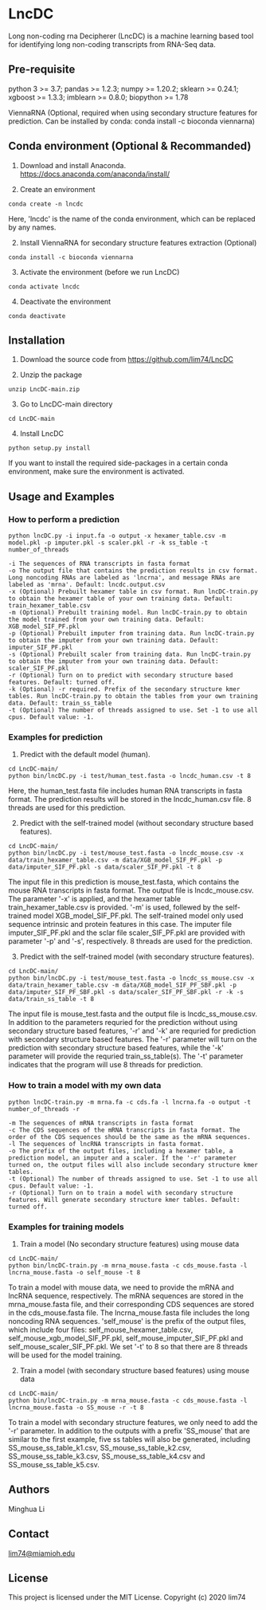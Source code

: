 # LncDC
 Long non-coding rna Decipherer (LncDC) is a machine learning based tool for identifying long non-coding transcripts from RNA-Seq data.

## Pre-requisite
python 3 >= 3.7; pandas >= 1.2.3; numpy >= 1.20.2; sklearn >= 0.24.1; xgboost >= 1.3.3; imblearn >= 0.8.0; biopython >= 1.78

ViennaRNA (Optional, required when using secondary structure features for prediction. Can be installed by conda: conda install -c bioconda viennarna)

## Conda environment (Optional & Recommanded)
1. Download and install Anaconda.
https://docs.anaconda.com/anaconda/install/

2. Create an environment 
```
conda create -n lncdc     
```
Here, 'lncdc' is the name of the conda environment, which can be replaced by any names.

2. Install ViennaRNA for secondary structure features extraction (Optional)
```
conda install -c bioconda viennarna
```

3. Activate the environment (before we run LncDC)
```
conda activate lncdc
```

4. Deactivate the environment
```
conda deactivate
```

## Installation
1. Download the source code from https://github.com/lim74/LncDC

2. Unzip the package
```
unzip LncDC-main.zip
```

3. Go to LncDC-main directory
```
cd LncDC-main
```

4. Install LncDC
```
python setup.py install
```
If you want to install the required side-packages in a certain conda environment, make sure the environment is activated. 

## Usage and Examples
### How to perform a prediction
```
python lncDC.py -i input.fa -o output -x hexamer_table.csv -m model.pkl -p imputer.pkl -s scaler.pkl -r -k ss_table -t number_of_threads
```
    -i The sequences of RNA transcripts in fasta format
    -o The output file that contains the prediction results in csv format. Long noncoding RNAs are labeled as 'lncrna', and message RNAs are labeled as 'mrna'. Default: lncdc.output.csv
    -x (Optional) Prebuilt hexamer table in csv format. Run lncDC-train.py to obtain the hexamer table of your own training data. Default: train_hexamer_table.csv
    -m (Optional) Prebuilt training model. Run lncDC-train.py to obtain the model trained from your own training data. Default: XGB_model_SIF_PF.pkl
    -p (Optional) Prebuilt imputer from training data. Run lncDC-train.py to obtain the imputer from your own training data. Default: imputer_SIF_PF.pkl
    -s (Optional) Prebuilt scaler from training data. Run lncDC-train.py to obtain the imputer from your own training data. Default: scaler_SIF_PF.pkl
    -r (Optional) Turn on to predict with secondary structure based features. Default: turned off.
    -k (Optional) -r required. Prefix of the secondary structure kmer tables. Run lncDC-train.py to obtain the tables from your own training data. Default: train_ss_table
    -t (Optional) The number of threads assigned to use. Set -1 to use all cpus. Default value: -1.
### Examples for prediction
1. Predict with the default model (human).
```
cd LncDC-main/
python bin/lncDC.py -i test/human_test.fasta -o lncdc_human.csv -t 8
```
Here, the human_test.fasta file includes human RNA transcripts in fasta format. The prediction results will be stored in the lncdc_human.csv file. 8 threads are used for this prediction. 

2. Predict with the self-trained model (without secondary structure based features).
```
cd LncDC-main/
python bin/lncDC.py -i test/mouse_test.fasta -o lncdc_mouse.csv -x data/train_hexamer_table.csv -m data/XGB_model_SIF_PF.pkl -p data/imputer_SIF_PF.pkl -s data/scaler_SIF_PF.pkl -t 8
```
The input file in this prediction is mouse_test.fasta, which contains the mouse RNA transcripts in fasta format. The output file is lncdc_mouse.csv. The parameter '-x' is applied, and the hexamer table train_hexamer_table.csv is provided. '-m' is used, follewed by the self-trained model XGB_model_SIF_PF.pkl. The self-trained model only used sequence intrinsic and protein features in this case. The imputer file imputer_SIF_PF.pkl and the sclar file scaler_SIF_PF.pkl are provided with parameter '-p' and '-s', respectively.  8 threads are used for the prediction.

3. Predict with the self-trained model (with secondary structure features).
```
cd LncDC-main/
python bin/lncDC.py -i test/mouse_test.fasta -o lncdc_ss_mouse.csv -x data/train_hexamer_table.csv -m data/XGB_model_SIF_PF_SBF.pkl -p data/imputer_SIF_PF_SBF.pkl -s data/scaler_SIF_PF_SBF.pkl -r -k -s data/train_ss_table -t 8
```
The input file is mouse_test.fasta and the output file is lncdc_ss_mouse.csv. In addition to the parameters requried for the prediction without using secondary structure based features, '-r' and '-k' are requried for prediction with secondary structure based features. The '-r' parameter will turn on the prediction with secondary structure based features, while the '-k' parameter will provide the requried train_ss_table(s). The '-t' parameter indicates that the program will use 8 threads for prediction. 

### How to train a model with my own data
```
python lncDC-train.py -m mrna.fa -c cds.fa -l lncrna.fa -o output -t number_of_threads -r
```
    -m The sequences of mRNA transcripts in fasta format
    -c The CDS sequences of the mRNA transcripts in fasta format. The order of the CDS sequences should be the same as the mRNA sequences.
    -l The sequences of lncRNA transcripts in fasta format.
    -o The prefix of the output files, including a hexamer table, a prediction model, an imputer and a scaler. If the '-r' parameter turned on, the output files will also include secondary structure kmer tables.
    -t (Optional) The number of threads assigned to use. Set -1 to use all cpus. Default value: -1.
    -r (Optional) Turn on to train a model with secondary structure features. Will generate secondary structure kmer tables. Default: turned off.

### Examples for training models
1. Train a model (No secondary structure features) using mouse data
```
cd LncDC-main/
python bin/lncDC-train.py -m mrna_mouse.fasta -c cds_mouse.fasta -l lncrna_mouse.fasta -o self_mouse -t 8
```
To train a model with mouse data, we need to provide the mRNA and lncRNA sequence, respectively. The mRNA sequences are stored in the mrna_mouse.fasta file, and their corresponding CDS sequences are stored in the cds_mouse.fasta file. The lncrna_mouse.fasta file includes the long noncoding RNA sequences. 'self_mouse' is the prefix of the output files, which include four files: self_mouse_hexamer_table.csv, self_mouse_xgb_model_SIF_PF.pkl, self_mouse_imputer_SIF_PF.pkl and self_mouse_scaler_SIF_PF.pkl. We set '-t' to 8 so that there are 8 threads will be used for the model training. 

2. Train a model (with secondary structure based features) using mouse data
```
cd LncDC-main/
python bin/lncDC-train.py -m mrna_mouse.fasta -c cds_mouse.fasta -l lncrna_mouse.fasta -o SS_mouse -r -t 8
```
To train a model with secondary structure features, we only need to add the '-r' parameter. In addition to the outputs with a prefix 'SS_mouse' that are similar to the first example, five ss tables will also be generated, including SS_mouse_ss_table_k1.csv, SS_mouse_ss_table_k2.csv, SS_mouse_ss_table_k3.csv, SS_mouse_ss_table_k4.csv and SS_mouse_ss_table_k5.csv.

## Authors
Minghua Li

## Contact
lim74@miamioh.edu

## License
This project is licensed under the MIT License. 
Copyright (c) 2020 lim74
